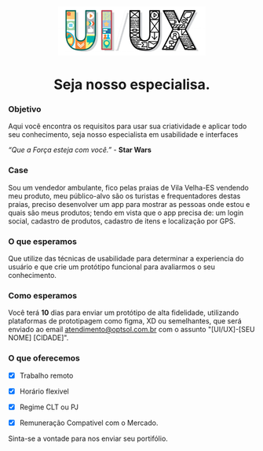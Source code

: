 <p align="center">
    <img src="asserts/UIUX-1-1024x341.jpg" width="300">
<p>
<h1 align="center">Seja nosso especialisa.</h1>

### Objetivo

Aqui você encontra os requisitos para usar sua criatividade e aplicar todo seu conhecimento, seja nosso especialista em usabilidade e interfaces 

*“Que a Força esteja com você.”* - **Star Wars**

### Case
Sou um vendedor ambulante, fico pelas praias de Vila Velha-ES vendendo meu produto, meu público-alvo são os turistas e frequentadores destas praias, preciso desenvolver um app para mostrar as pessoas onde estou e quais são meus produtos; tendo em vista que o app precisa de: um login social, cadastro de produtos, cadastro de itens e localização por GPS.

### O que esperamos
Que utilize das técnicas de usabilidade para determinar a experiencia do usuário e que crie um protótipo funcional para avaliarmos o seu conhecimento.

### Como esperamos
Você terá **10** dias para enviar um protótipo de alta fidelidade, utilizando plataformas de prototipagem como figma, XD ou semelhantes, que será enviado ao email atendimento@optsol.com.br com o assunto "[UI/UX]-[SEU NOME] [CIDADE]".


### O que oferecemos
- [x] Trabalho remoto
- [x] Horário flexivel
- [x] Regime CLT ou PJ
- [x] Remuneração Compativel com o Mercado.


Sinta-se a vontade para nos enviar seu portifólio.